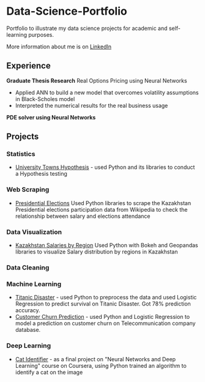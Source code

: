 # Data-Science-Portfolio

Portfolio to illustrate my data science projects for academic and self-learning purposes.

More information about me is on [LinkedIn](https://linkedin.com/in/sukhrat-arziyev-855a26137/)

## Experience
**Graduate Thesis Research**
Real Options Pricing using Neural Networks

* Applied ANN to build a new model that overcomes volatility assumptions in Black-Scholes model
* Interpreted the numerical results for the real business usage

**PDE solver using Neural Networks**
## Projects

### Statistics
 * [University Towns Hypothesis](https://github.com/Sukhrat/Data-Science-Portfolio/tree/master/Mini-Projects/UniversityTowns-Hypothesis) - used Python and its libraries to conduct a Hypothesis testing
 
### Web Scraping
 * [Presidential Elections](https://github.com/Sukhrat/Data-Science-Portfolio/tree/master/Mini-Projects/Presidential%20Elections) Used Python libraries to scrape the Kazakhstan Presidential elections participation data from Wikipedia to check the relationship between salary and elections attendance  

### Data Visualization
 * [Kazakhstan Salaries by Region](https://github.com/Sukhrat/Data-Science-Portfolio/tree/master/Mini-Projects/KZ%20income) Used Python with Bokeh and Geopandas libraries to visualize Salary distribution by regions in Kazakhstan
### Data Cleaning

### Machine Learning
  * [Titanic Disaster](https://github.com/Sukhrat/Data-Science-Portfolio/tree/master/Mini-Projects/Titanic) - used Python to preprocess the data and used Logistic Regression to predict survival on Titanic Disaster. Got 78% prediction accuracy.
  * [Customer Churn Prediction](https://github.com/Sukhrat/Data-Science-Portfolio/tree/master/Mini-Projects/Customer%20Churn) - used Python and Logistic Regression to model a prediction on customer churn on Telecommunication company database.

### Deep Learning
 * [Cat Identifier](https://github.com/Sukhrat/Data-Science-Portfolio/tree/master/Mini-Projects/Cat-ID) - as a final project on "Neural Networks and Deep Learning" course on Coursera, using Python trained an algorithm to identify a cat on the image
